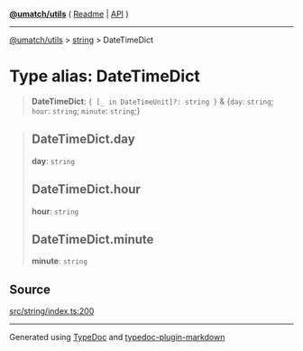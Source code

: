 [**@umatch/utils**](../../README.md) ( [Readme](../../README.md) \| [API](../../API.md) )

---

[@umatch/utils](../../API.md) > [string](../README.md) > DateTimeDict

# Type alias: DateTimeDict

> **DateTimeDict**: `{ [_ in DateTimeUnit]?: string }` & \{`day`: `string`; `hour`: `string`; `minute`: `string`;}

> ## DateTimeDict.day
>
> **day**: `string`
>
> ## DateTimeDict.hour
>
> **hour**: `string`
>
> ## DateTimeDict.minute
>
> **minute**: `string`

## Source

[src/string/index.ts:200](https://github.com/umatch-oficial/utils/blob/fe3e40a/src/string/index.ts#L200)

---

Generated using [TypeDoc](https://typedoc.org/) and [typedoc-plugin-markdown](https://www.npmjs.com/package/typedoc-plugin-markdown)
